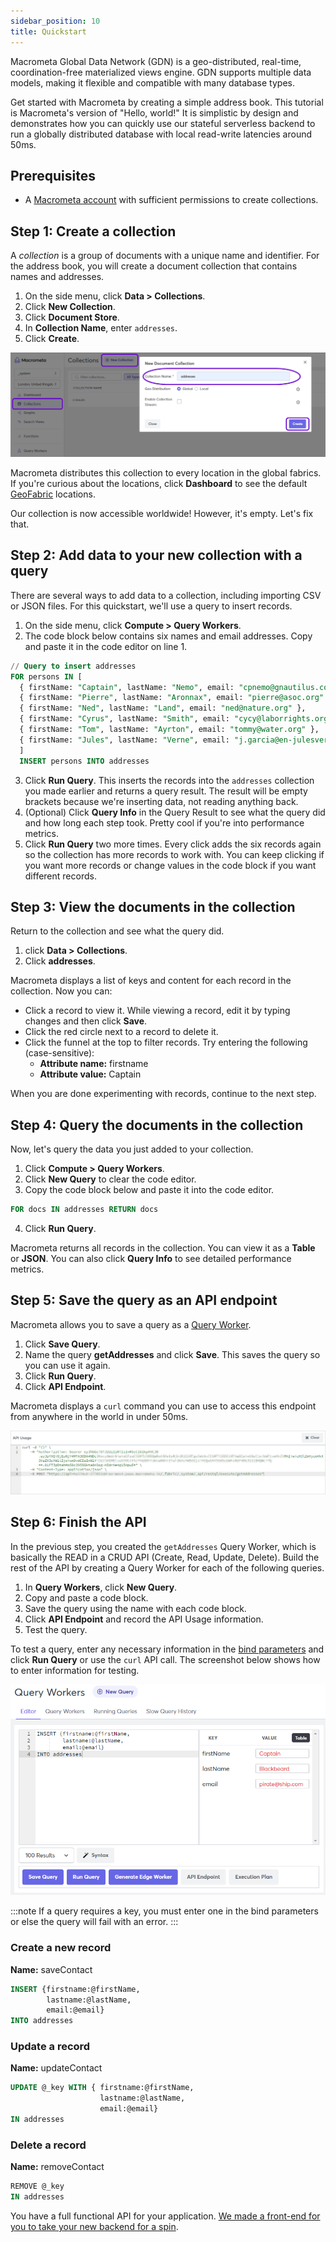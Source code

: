 ```yaml
---
sidebar_position: 10
title: Quickstart
---
```


Macrometa Global Data Network (GDN) is a geo-distributed, real-time, coordination-free materialized views engine. GDN supports multiple data models, making it flexible and compatible with many database types.

Get started with Macrometa by creating a simple address book. This tutorial is Macrometa's version of "Hello, world!" It is simplistic by design and demonstrates how you can quickly use our stateful serverless backend to run a globally distributed database with local read-write latencies around 50ms.

## Prerequisites

- A [Macrometa account](https://auth-play.macrometa.io/) with sufficient permissions to create collections.

## Step 1: Create a collection

A _collection_ is a group of documents with a unique name and identifier. For the address book, you will create a document collection that contains names and addresses.

1. On the side menu, click **Data > Collections**.
1. Click **New Collection**.
1. Click **Document Store**.
1. In **Collection Name**, enter `addresses`.
1. Click **Create**.

![Create a collection](/img/quickstart/create-doc-view.png)

Macrometa distributes this collection to every location in the global fabrics. If you're curious about the locations, click **Dashboard** to see the default [GeoFabric](geofabrics/index.md) locations.

Our collection is now accessible worldwide! However, it's empty. Let's fix that.

## Step 2: Add data to your new collection with a query

There are several ways to add data to a collection, including importing CSV or JSON files. For this quickstart, we'll use a query to insert records.

1. On the side menu, click **Compute > Query Workers**.
2. The code block below contains six names and email addresses. Copy and paste it in the code editor on line 1.

  ```sql
  // Query to insert addresses
  FOR persons IN [ 
    { firstName: "Captain", lastName: "Nemo", email: "cpnemo@gnautilus.com" },
    { firstName: "Pierre", lastName: "Aronnax", email: "pierre@asoc.org" },
    { firstName: "Ned", lastName: "Land", email: "ned@nature.org" },
    { firstName: "Cyrus", lastName: "Smith", email: "cycy@laborrights.org" },
    { firstName: "Tom", lastName: "Ayrton", email: "tommy@water.org" },
    { firstName: "Jules", lastName: "Verne", email: "j.garcia@en-julesverne.nantesmetropole.fr" } 
    ]
    INSERT persons INTO addresses
  ```

3. Click **Run Query**. This inserts the records into the `addresses` collection you made earlier and returns a query result. The result will be empty brackets because we're inserting data, not reading anything back.
4. (Optional) Click **Query Info** in the Query Result to see what the query did and how long each step took. Pretty cool if you're into performance metrics.
5. Click **Run Query** two more times. Every click adds the six records again so the collection has more records to work with. You can keep clicking if you want more records or change values in the code block if you want different records.

## Step 3: View the documents in the collection

Return to the collection and see what the query did.

1. click **Data > Collections**.
1. Click **addresses**.

Macrometa displays a list of keys and content for each record in the collection. Now you can:

- Click a record to view it. While viewing a record, edit it by typing changes and then click **Save**.
- Click the red circle next to a record to delete it.
- Click the funnel at the top to filter records. Try entering the following (case-sensitive):
  - **Attribute name:** firstname
  - **Attribute value:** Captain

When you are done experimenting with records, continue to the next step.

## Step 4: Query the documents in the collection

Now, let's query the data you just added to your collection.

1. Click **Compute > Query Workers**.
2. Click **New Query** to clear the code editor.
3. Copy the code block below and paste it into the code editor.

  ```sql
  FOR docs IN addresses RETURN docs 
  ```

4. Click **Run Query**.

Macrometa returns all records in the collection. You can view it as a **Table** or **JSON**. You can also click **Query Info** to see detailed performance metrics.

## Step 5: Save the query as an API endpoint

Macrometa allows you to save a query as a [Query Worker](queryworkers/index.md).

1. Click **Save Query**.
1. Name the query **getAddresses** and click **Save**. This saves the query so you can use it again.
1. Click **Run Query**.
1. Click **API Endpoint**.

Macrometa displays a `curl` command you can use to access this endpoint from anywhere in the world in under 50ms.

![Create a Query Worker](/img/quickstart/create-query-worker.png)

## Step 6: Finish the API

In the previous step, you created the `getAddresses` Query Worker, which is basically the READ in a CRUD API (Create, Read, Update, Delete). Build the rest of the API by creating a Query Worker for each of the following queries.

1. In **Query Workers**, click **New Query**.
1. Copy and paste a code block.
1. Save the query using the name with each code block.
1. Click **API Endpoint** and record the API Usage information.
1. Test the query.

To test a query, enter any necessary information in the [bind parameters](queryworkers/bind-parameters.md) and click **Run Query** or use the `curl` API call. The screenshot below shows how to enter information for testing.

![Test a query](/img/quickstart/test-query.png)

:::note
If a query requires a key, you must enter one in the bind parameters or else the query will fail with an error.
:::

### Create a new record

**Name:** saveContact

```sql
INSERT {firstname:@firstName,
        lastname:@lastName,
        email:@email} 
INTO addresses
```

### Update a record

**Name:** updateContact

```sql
UPDATE @_key WITH { firstname:@firstName, 
                    lastname:@lastName, 
                    email:@email} 
IN addresses
```

### Delete a record

**Name:** removeContact

```sql
REMOVE @_key 
IN addresses
```

You have a full functional API for your application. [We made a front-end for you to take your new backend for a spin](https://github.com/Macrometacorp/tutorial-addressbook-restql).

